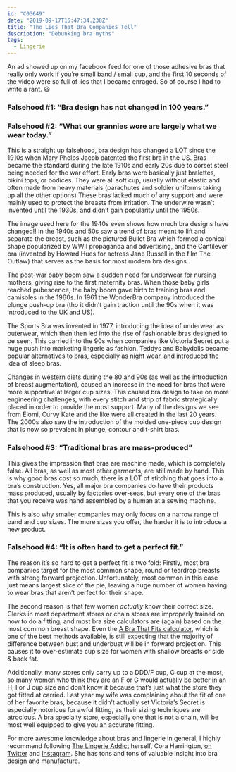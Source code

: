 ```yaml
---
id: "C03649"
date: "2019-09-17T16:47:34.238Z"
title: "The Lies That Bra Companies Tell"
description: "Debunking bra myths"
tags:
  - Lingerie
---
```


An ad showed up on my facebook feed for one of those adhesive bras that really only work if you’re small band / small cup, and the first 10 seconds of the video were so full of lies that I became enraged. So of course I had to write a rant. 😆

### Falsehood #1: “Bra design has not changed in 100 years.”

### Falsehood #2: “What our grannies wore are largely what we wear today.”

This is a straight up falsehood, bra design has changed a LOT since the 1910s when Mary Phelps Jacob patented the first bra in the US. Bras became the standard during the late 1910s and early 20s due to corset steel being needed for the war effort. Early bras were basically just bralettes, bikini tops, or bodices. They were all soft cup, usually without elastic and often made from heavy materials (parachutes and soldier uniforms taking up all the other options) These bras lacked much of any support and were mainly used to protect the breasts from irritation. The underwire wasn’t invented until the 1930s, and didn’t gain popularity until the 1950s.

The image used here for the 1940s even shows how much bra designs have changed!! In the 1940s and 50s saw a trend of bras meant to lift and separate the breast, such as the pictured Bullet Bra which formed a conical shape popularized by WWII propaganda and advertising, and the Cantilever bra (invented by Howard Hues for actress Jane Russell in the film The Outlaw) that serves as the basis for most modern bra designs.

The post-war baby boom saw a sudden need for underwear for nursing mothers, giving rise to the first maternity bras. When those baby girls reached pubescence, the baby boom gave birth to training bras and camisoles in the 1960s. In 1961 the WonderBra company introduced the plunge push-up bra (tho it didn’t gain traction until the 90s when it was introduced to the UK and US).

The Sports Bra was invented in 1977, introducing the idea of underwear as outerwear, which then then led into the rise of fashionable bras designed to be seen. This carried into the 90s when companies like Victoria Secret put a huge push into marketing lingerie as fashion. Teddys and Babydolls became popular alternatives to bras, especially as night wear, and introduced the idea of sleep bras.

Changes in western diets during the 80 and 90s (as well as the introduction of breast augmentation), caused an increase in the need for bras that were more supportive at larger cup sizes. This caused bra design to take on more engineering challenges, with every stitch and strip of fabric strategically placed in order to provide the most support. Many of the designs we see from Elomi, Curvy Kate and the like were all created in the last 20 years. The 2000s also saw the introduction of the molded one-piece cup design that is now so prevalent in plunge, contour and t-shirt bras.

### Falsehood #3: “Traditional bras are mass-produced”

This gives the impression that bras are machine made, which is completely false. All bras, as well as most other garments, are still made by hand. This is why good bras cost so much, there is a LOT of stitching that goes into a bra’s construction. Yes, all major bra companies do have their products mass produced, usually by factories over-seas, but every one of the bras that you receive was hand assembled by a human at a sewing machine.

This is also why smaller companies may only focus on a narrow range of band and cup sizes. The more sizes you offer, the harder it is to introduce a new product.

### Falsehood #4: “It is often hard to get a perfect fit.”

The reason it’s so hard to get a perfect fit is two fold: Firstly, most bra companies target for the most common shape, round or teardrop breasts with strong forward projection. Unfortunately, most common in this case just means largest slice of the pie, leaving a huge number of women having to wear bras that aren’t perfect for their shape.

The second reason is that few women *actually* know their correct size. Clerks in most department stores or chain stores are improperly trained on how to do a fitting, and most bra size calculators are (again) based on the most common breast shape. Even the [A Bra That Fits calculator](https://www.abrathatfits.org/calculator.php), which is one of the best methods available, is still expecting that the majority of difference between bust and underbust will be in forward projection. This causes it to over-estimate cup size for women with shallow breasts or side & back fat.

Additionally, many stores only carry up to a DDD/F cup, G cup at the most, so many women who think they are an F or G would actually be better in an H, I or J cup size and don’t know it because that’s just what the store they got fitted at carried. Last year my wife was complaining about the fit of one of her favorite bras, because it didn’t actually set Victoria’s Secret is especially notorious for awful fitting, as their sizing techniques are atrocious. A bra specialty store, especially one that is not a chain, will be most well equipped to give you an accurate fitting.

For more awesome knowledge about bras and lingerie in general, I highly recommend following [The Lingerie Addict](https://www.thelingerieaddict.com/) herself, Cora Harrington, [on Twitter](https://twitter.com/lingerie_addict) and [Instagram](https://www.instagram.com/thelingerieaddict/). She has tons and tons of valuable insight into bra design and manufacture.

